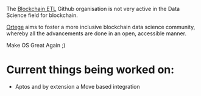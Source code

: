 The [Blockchain ETL](https://github.com/blockchain-etl) Github organisation is not very active in the Data Science field for blockchain.

[Ortege](https://ortege.ai) aims to foster a more inclusive blockchain data science community, whereby all the advancements are done in an open, accessible manner.

Make OS Great Again ;)

# Current things being worked on:
* Aptos and by extension a Move based integration
